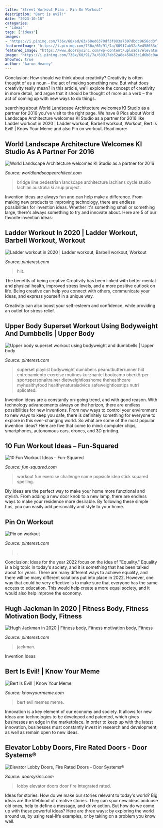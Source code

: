 ```yaml
---
title: "Street Workout Plan : Pin On Workout"
description: "Bert is evil!"
date: "2023-10-18"
categories:
- "ideas"
tags: ["ideas"]
images:
- "https://i.pinimg.com/736x/68/ed/63/68ed6370df3f083a7397dbdc9656cd3f.jpg"
featuredImage: "https://i.pinimg.com/736x/60/91/7a/60917ab52a8e458633c1d6b8c0ae37b3.jpg"
featured_image: "https://www.doorsysinc.com/wp-content/uploads/elevator-lobby-doors11-773x1030.jpg"
image: "https://i.pinimg.com/736x/60/91/7a/60917ab52a8e458633c1d6b8c0ae37b3.jpg"
ShowToc: true
author: "Aaron Heaney"
---
```



Conclusion: How should we think about creativity?
Creativity is often thought of as a noun – the act of making something new. But what does creativity really mean? In this article, we'll explore the concept of creativity in more detail, and argue that it should be thought of more as a verb – the act of coming up with new ways to do things.

	

		
searching about World Landscape Architecture welcomes KI Studio as a partner for 2016 you've visit to the right page. We have 8 Pics about World Landscape Architecture welcomes KI Studio as a partner for 2016 like Ladder workout in 2020 | Ladder workout, Barbell workout, Workout, Bert Is Evil! | Know Your Meme and also Pin on workout. Read more:
		
    
## World Landscape Architecture Welcomes KI Studio As A Partner For 2016

<img loading=lazy src="https://worldlandscapearchitect.com/wp-content/uploads/2016/01/KIS-Intro-Lachlans-Line-Bridge.jpg" onerror="this.onerror=null;this.src='https://tse4.mm.bing.net/th?id=OIP._4wYn-OnnrdMeyNIGh8t1QHaEj&amp;pid=15.1';" alt="World Landscape Architecture welcomes KI Studio as a partner for 2016">

_Source: worldlandscapearchitect.com_

>bridge line pedestrian landscape architecture lachlans cycle studio lachlan australia ki arup project. 

	

Invention ideas are always fun and can help make a difference. From making new products to improving technology, there are endless possibilities for invention ideas. Whether it's something small or something large, there's always something to try and innovate about. Here are 5 of our favorite invention ideas:

    
## Ladder Workout In 2020 | Ladder Workout, Barbell Workout, Workout

<img loading=lazy src="https://i.pinimg.com/736x/68/ed/63/68ed6370df3f083a7397dbdc9656cd3f.jpg" onerror="this.onerror=null;this.src='https://tse3.mm.bing.net/th?id=OIP.A02Nv8YxO-umJo7odabh4wHaLH&amp;pid=15.1';" alt="Ladder workout in 2020 | Ladder workout, Barbell workout, Workout">

_Source: pinterest.com_

>hiit. 

	

The benefits of being creative
Creativity has been linked with better mental and physical health, improved stress levels, and a more positive outlook on life.
Being creative can help you connect with others, communicate your ideas, and express yourself in a unique way.

Creativity can also boost your self-esteem and confidence, while providing an outlet for stress relief.

    
## Upper Body Superset Workout Using Bodyweight And Dumbbells | Upper Body

<img loading=lazy src="https://i.pinimg.com/736x/8e/7e/7f/8e7e7f318e9243a3eded6f071f05ae27.jpg" onerror="this.onerror=null;this.src='https://tse4.mm.bing.net/th?id=OIP.xfxonzwFC_EmWToHJS-1VAHaLH&amp;pid=15.1';" alt="Upper body superset workout using bodyweight and dumbbells | Upper body">

_Source: pinterest.com_

>superset playlist bodyweight dumbbells peanutbutterrunner hiit entrenamiento exercise routines kurzhantel bootcamp oberkörper sportspersonaltrainer dietweightlosshome thehealthcare myhealthyfood healthynaturaladvice safeweightlosstips nutri splicated. 

	

Invention ideas are a constantly on-going trend, and with good reason. With technology advancements always on the horizon, there are endless possibilities for new inventions. From new ways to control your environment to new ways to keep you safe, there is definitely something for everyone to explore in this ever-changing world. So what are some of the most popular invention ideas? Here are five that come to mind: computer chips, smartphones, autonomous cars, drones, and 3D printing.

    
## 10 Fun Workout Ideas – Fun-Squared

<img loading=lazy src="https://fun-squared.com/wp-content/uploads/2016/12/4.-The-Popsicle-Stick-Workout-This-fun-exercise-idea-makes-everyday-a-new-challenge.jpg" onerror="this.onerror=null;this.src='https://tse2.mm.bing.net/th?id=OIP.wrrxH6ahSiPSzcDR6N9ixAHaRV&amp;pid=15.1';" alt="10 Fun Workout Ideas – Fun-Squared">

_Source: fun-squared.com_

>workout fun exercise challenge name popsicle idea stick squared spelling. 

	

Diy ideas are the perfect way to make your home more functional and stylish. From adding a new door knob to a new lamp, there are endless ways to make your residence more desirable. By following these simple tips, you can easily add personality and style to your home.

    
## Pin On Workout

<img loading=lazy src="https://i.pinimg.com/736x/60/91/7a/60917ab52a8e458633c1d6b8c0ae37b3.jpg" onerror="this.onerror=null;this.src='https://tse2.mm.bing.net/th?id=OIP.ZD8BldB-Sr0A5LpdIcBUugHaNN&amp;pid=15.1';" alt="Pin on workout">

_Source: pinterest.com_

>. 

	

Conclusion:
Ideas for the year 2022 focus on the idea of "Equality." Equality is a big topic in today's society, and it is something that has been talked about for years. There are many different ways to achieve equality, and there will be many different solutions put into place in 2022. However, one way that could be very effective is to make sure that everyone has the same access to education. This would help create a more equal society, and it would also help improve the economy.

    
## Hugh Jackman In 2020 | Fitness Body, Fitness Motivation Body, Fitness

<img loading=lazy src="https://i.pinimg.com/736x/26/be/2f/26be2f93891a2e59d445f7206f6cf0c8.jpg" onerror="this.onerror=null;this.src='https://tse1.mm.bing.net/th?id=OIP.SZvLfeW82lWsdiDKmi4wCAAAAA&amp;pid=15.1';" alt="Hugh Jackman in 2020 | Fitness body, Fitness motivation body, Fitness">

_Source: pinterest.com_

>jackman. 

	

Invention Ideas

    
## Bert Is Evil! | Know Your Meme

<img loading=lazy src="http://i0.kym-cdn.com/entries/icons/facebook/000/000/101/Bert_is_Evil.jpg" onerror="this.onerror=null;this.src='https://tse3.mm.bing.net/th?id=OIP.Xs6S65Do0T7mLym4_dUvpQHaLE&amp;pid=15.1';" alt="Bert Is Evil! | Know Your Meme">

_Source: knowyourmeme.com_

>bert evil memes meme. 

	

Innovation is a key element of our economy and society. It allows for new ideas and technologies to be developed and patented, which gives businesses an edge in the marketplace. In order to keep up with the latest innovation, businesses must constantly invest in research and development, as well as remain open to new ideas.

    
## Elevator Lobby Doors, Fire Rated Doors - Door Systems®

<img loading=lazy src="https://www.doorsysinc.com/wp-content/uploads/elevator-lobby-doors11-773x1030.jpg" onerror="this.onerror=null;this.src='https://tse2.mm.bing.net/th?id=OIP.-PeBVGnyj7WkuFJiz0CKOgHaJ3&amp;pid=15.1';" alt="Elevator Lobby Doors, Fire Rated Doors - Door Systems®">

_Source: doorsysinc.com_

>lobby elevator doors door fire integrated rated. 

	

Ideas for stories: How do we make our stories relevant to today's world?
Big ideas are the lifeblood of creative stories. They can spur new ideas andouse old ones, help to define a message, and drive action. But how do we come up with these powerful ideas? Here are three ways: by exploring the world around us, by using real-life examples, or by taking on a problem you know well.

